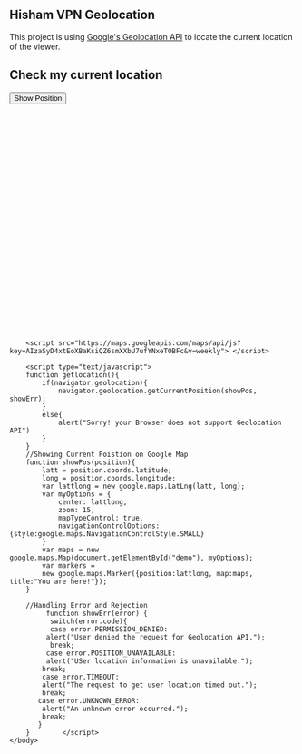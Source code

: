 ## Hisham VPN Geolocation

This project is using [Google's Geolocation API](https://developers.google.com/maps/documentation/javascript/geolocation) to locate the current location of the viewer.

<html> 
    <!-- <head> 
      <title>Hisham VPN Geolocation</title> 
     </head>  -->
    <body> 
       <h2>Check my current location</h2> 
        <button onclick="getlocation();">Show Position</button> 
        <div id="demo" style="width: 600px; height: 400px; margin-left: 200px;"></div> 
       
        <script src="https://maps.googleapis.com/maps/api/js?key=AIzaSyD4xtEoXBaKsiQZ6smXXbU7ufYNxeTOBFc&v=weekly"> </script> 

        <script type="text/javascript"> 
        function getlocation(){ 
            if(navigator.geolocation){ 
                navigator.geolocation.getCurrentPosition(showPos, showErr); 
            }
            else{
                alert("Sorry! your Browser does not support Geolocation API")
            }
        } 
        //Showing Current Poistion on Google Map
        function showPos(position){ 
            latt = position.coords.latitude; 
            long = position.coords.longitude; 
            var lattlong = new google.maps.LatLng(latt, long); 
            var myOptions = { 
                center: lattlong, 
                zoom: 15, 
                mapTypeControl: true, 
                navigationControlOptions: {style:google.maps.NavigationControlStyle.SMALL} 
            } 
            var maps = new google.maps.Map(document.getElementById("demo"), myOptions); 
            var markers = 
            new google.maps.Marker({position:lattlong, map:maps, title:"You are here!"}); 
        } 

        //Handling Error and Rejection
             function showErr(error) {
              switch(error.code){
              case error.PERMISSION_DENIED:
             alert("User denied the request for Geolocation API.");
              break;
             case error.POSITION_UNAVAILABLE:
             alert("USer location information is unavailable.");
            break;
            case error.TIMEOUT:
            alert("The request to get user location timed out.");
            break;
           case error.UNKNOWN_ERROR:
            alert("An unknown error occurred.");
            break;
           }
        }        </script> 
    </body> 
</html>     

<!-- For more details see [Basic writing and formatting syntax](https://docs.github.com/en/github/writing-on-github/getting-started-with-writing-and-formatting-on-github/basic-writing-and-formatting-syntax).

### Jekyll Themes

Your Pages site will use the layout and styles from the Jekyll theme you have selected in your [repository settings](https://github.com/Warns/hisham-project/settings/pages). The name of this theme is saved in the Jekyll `_config.yml` configuration file.

### Support or Contact

Having trouble with Pages? Check out our [documentation](https://docs.github.com/categories/github-pages-basics/) or [contact support](https://support.github.com/contact) and we’ll help you sort it out. -->
